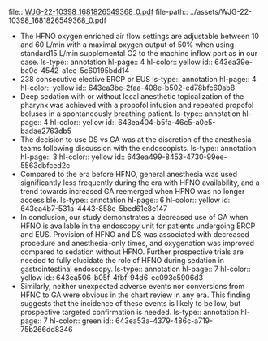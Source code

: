 file:: [WJG-22-10398_1681826549368_0.pdf](../assets/WJG-22-10398_1681826549368_0.pdf)
file-path:: ../assets/WJG-22-10398_1681826549368_0.pdf

- The HFNO oxygen enriched air flow settings are adjustable between 10 and 60 L/min with a maximal oxygen output of 50% when using standard15 L/min supplemental O2 to the machine inflow port as in our case.
  ls-type:: annotation
  hl-page:: 4
  hl-color:: yellow
  id:: 643ea39e-bc0e-4542-a1ec-5c60195bdd14
- 238 consecutive elective ERCP or EUS
  ls-type:: annotation
  hl-page:: 4
  hl-color:: yellow
  id:: 643ea3be-2faa-408e-b502-ed78bfc60ab8
- Deep sedation with or without local anesthetic topicalization of the pharynx was achieved with a propofol infusion and repeated propofol boluses in a spontaneously breathing patient.
  ls-type:: annotation
  hl-page:: 4
  hl-color:: yellow
  id:: 643ea404-b5fa-46c5-a0e5-badae2763db5
- The decision to use DS vs GA was at the discretion of the anesthesia teams following discussion with the endoscopists. 
  ls-type:: annotation
  hl-page:: 3
  hl-color:: yellow
  id:: 643ea499-8453-4730-99ee-5563dbfced2c
- Compared to the era before HFNO, general anesthesia was used significantly less frequently during the era with HFNO availability, and a trend towards increased GA reemerged when HFNO was no longer accessible.
  ls-type:: annotation
  hl-page:: 6
  hl-color:: yellow
  id:: 643ea4b7-531a-4443-858e-5bed61e8e147
- In conclusion, our study demonstrates a decreased use of GA when HFNO is available in the endoscopy unit for patients undergoing ERCP and EUS. Provision of HFNO and DS was associated with decreased procedure and anesthesia-only times, and oxygenation was improved compared to sedation without HFNO. Further prospective trials are needed to fully elucidate the role of HFNO during sedation in gastrointestinal endoscopy.
  ls-type:: annotation
  hl-page:: 7
  hl-color:: yellow
  id:: 643ea506-b05f-4fbf-94d6-ec093c5906d3
- Similarly, neither unexpected adverse events nor conversions from HFNC to GA were obvious in the chart review in any era. This finding suggests that the incidence of these events is likely to be low, but prospective targeted confirmation is needed.
  ls-type:: annotation
  hl-page:: 7
  hl-color:: green
  id:: 643ea53a-4379-486c-a719-75b266dd8346